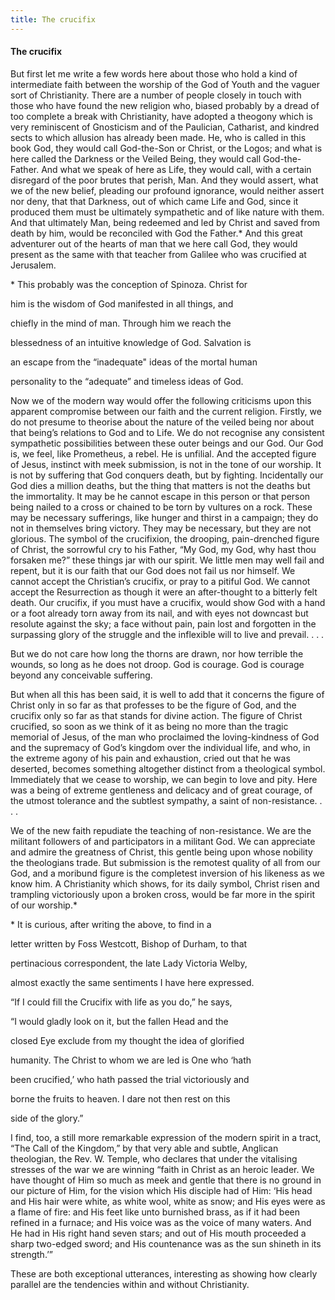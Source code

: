 ```yaml
---
title: The crucifix
---
```

#### The crucifix

But first let me write a few words here about those who hold a kind of
intermediate faith between the worship of the God of Youth and the
vaguer sort of Christianity. There are a number of people closely in
touch with those who have found the new religion who, biased probably by
a dread of too complete a break with Christianity, have adopted a
theogony which is very reminiscent of Gnosticism and of the Paulician,
Catharist, and kindred sects to which allusion has already been made.
He, who is called in this book God, they would call God-the-Son or
Christ, or the Logos; and what is here called the Darkness or the Veiled
Being, they would call God-the-Father. And what we speak of here as
Life, they would call, with a certain disregard of the poor brutes that
perish, Man. And they would assert, what we of the new belief, pleading
our profound ignorance, would neither assert nor deny, that that
Darkness, out of which came Life and God, since it produced them must be
ultimately sympathetic and of like nature with them. And that ultimately
Man, being redeemed and led by Christ and saved from death by him, would
be reconciled with God the Father.\* And this great adventurer out of
the hearts of man that we here call God, they would present as the same
with that teacher from Galilee who was crucified at Jerusalem.

\* This probably was the conception of Spinoza. Christ for

him is the wisdom of God manifested in all things, and

chiefly in the mind of man. Through him we reach the

blessedness of an intuitive knowledge of God. Salvation is

an escape from the “inadequate" ideas of the mortal human

personality to the “adequate” and timeless ideas of God.

Now we of the modern way would offer the following criticisms upon this
apparent compromise between our faith and the current religion. Firstly,
we do not presume to theorise about the nature of the veiled being nor
about that being’s relations to God and to Life. We do not recognise any
consistent sympathetic possibilities between these outer beings and our
God. Our God is, we feel, like Prometheus, a rebel. He is unfilial. And
the accepted figure of Jesus, instinct with meek submission, is not in
the tone of our worship. It is not by suffering that God conquers death,
but by fighting. Incidentally our God dies a million deaths, but the
thing that matters is not the deaths but the immortality. It may be he
cannot escape in this person or that person being nailed to a cross or
chained to be torn by vultures on a rock. These may be necessary
sufferings, like hunger and thirst in a campaign; they do not in
themselves bring victory. They may be necessary, but they are not
glorious. The symbol of the crucifixion, the drooping, pain-drenched
figure of Christ, the sorrowful cry to his Father, “My God, my God, why
hast thou forsaken me?” these things jar with our spirit. We little men
may well fail and repent, but it is our faith that our God does not fail
us nor himself. We cannot accept the Christian’s crucifix, or pray to a
pitiful God. We cannot accept the Resurrection as though it were an
after-thought to a bitterly felt death. Our crucifix, if you must have a
crucifix, would show God with a hand or a foot already torn away from
its nail, and with eyes not downcast but resolute against the sky; a
face without pain, pain lost and forgotten in the surpassing glory of
the struggle and the inflexible will to live and prevail. . . .

But we do not care how long the thorns are drawn, nor how terrible the
wounds, so long as he does not droop. God is courage. God is courage
beyond any conceivable suffering.

But when all this has been said, it is well to add that it concerns the
figure of Christ only in so far as that professes to be the figure of
God, and the crucifix only so far as that stands for divine action. The
figure of Christ crucified, so soon as we think of it as being no more
than the tragic memorial of Jesus, of the man who proclaimed the
loving-kindness of God and the supremacy of God’s kingdom over the
individual life, and who, in the extreme agony of his pain and
exhaustion, cried out that he was deserted, becomes something altogether
distinct from a theological symbol. Immediately that we cease to
worship, we can begin to love and pity. Here was a being of extreme
gentleness and delicacy and of great courage, of the utmost tolerance
and the subtlest sympathy, a saint of non-resistance. . . .

We of the new faith repudiate the teaching of non-resistance. We are the
militant followers of and participators in a militant God. We can
appreciate and admire the greatness of Christ, this gentle being upon
whose nobility the theologians trade. But submission is the remotest
quality of all from our God, and a moribund figure is the completest
inversion of his likeness as we know him. A Christianity which shows,
for its daily symbol, Christ risen and trampling victoriously upon a
broken cross, would be far more in the spirit of our worship.\*

\* It is curious, after writing the above, to find in a

letter written by Foss Westcott, Bishop of Durham, to that

pertinacious correspondent, the late Lady Victoria Welby,

almost exactly the same sentiments I have here expressed.

“If I could fill the Crucifix with life as you do,” he says,

“I would gladly look on it, but the fallen Head and the

closed Eye exclude from my thought the idea of glorified

humanity. The Christ to whom we are led is One who ‘hath

been crucified,’ who hath passed the trial victoriously and

borne the fruits to heaven. I dare not then rest on this

side of the glory.”

I find, too, a still more remarkable expression of the modern spirit in
a tract, “The Call of the Kingdom,” by that very able and subtle,
Anglican theologian, the Rev. W. Temple, who declares that under the
vitalising stresses of the war we are winning “faith in Christ as an
heroic leader. We have thought of Him so much as meek and gentle that
there is no ground in our picture of Him, for the vision which His
disciple had of Him: ‘His head and His hair were white, as white wool,
white as snow; and His eyes were as a flame of fire: and His feet like
unto burnished brass, as if it had been refined in a furnace; and His
voice was as the voice of many waters. And He had in His right hand
seven stars; and out of His mouth proceeded a sharp two-edged sword; and
His countenance was as the sun shineth in its strength.’”

These are both exceptional utterances, interesting as showing how
clearly parallel are the tendencies within and without Christianity.
